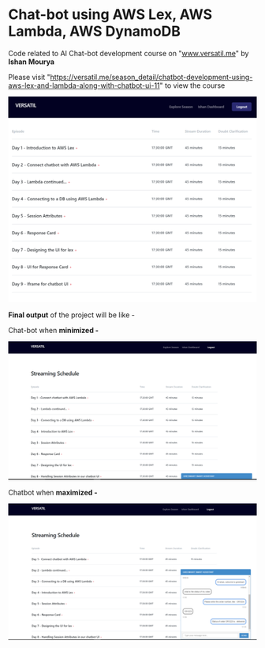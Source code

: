 # Chat-bot using AWS Lex, AWS Lambda, AWS DynamoDB
Code related to AI Chat-bot development course on "www.versatil.me" by **Ishan Mourya**  

Please visit "https://versatil.me/season_detail/chatbot-development-using-aws-lex-and-lambda-along-with-chatbot-ui-11" to view the course

![GitHub Logo](/images/Chatbot_Course_Versatil.png)

**Final output** of the project will be like - 

Chat-bot when **minimized -**

![GitHub Logo](/images/Chatbot_Minimised.png)

Chatbot when **maximized -**

![GitHub Logo](/images/Chatbot_Maximised.png)
